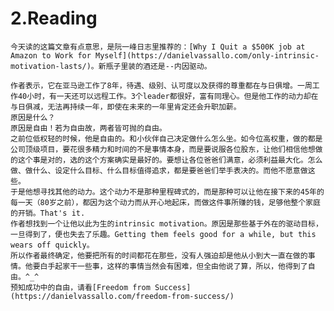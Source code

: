 # 2.Reading

    今天读的这篇文章有点意思，是阮一峰日志里推荐的：[Why I Quit a $500K job at Amazon to Work for Myself](https://danielvassallo.com/only-intrinsic-motivation-lasts/)。新瓶子里装的酒还是--内因驱动。

    作者表示，它在亚马逊工作了8年，待遇、级别、认可度以及获得的尊重都在与日俱增。一周工作40小时，有一天还可以远程工作。3个leader都很好，富有同理心。但是他工作的动力却在与日俱减，无法再持续一年，即使在未来的一年里肯定还会升职加薪。
    原因是什么？
    原因是自由！若为自由故，两者皆可抛的自由。
    之前位低权轻的时候，他是自由的。和小伙伴自己决定做什么怎么坐。如今位高权重，做的都是公司顶级项目，要花很多精力和时间的不是事情本身，而是要说服各位股东，让他们相信他想做的这个事是对的，选的这个方案确实是最好的。要想让各位爸爸们满意，必须利益最大化。怎么做、做什么、设定什么目标、什么目标值得追求，都是要爸爸们举手表决的。而他不愿意做这些。
    于是他想寻找其他的动力。这个动力不是那种里程碑式的，而是那种可以让他在接下来的45年的每一天（80岁之前），都因为这个动力而从开心地起床，而做这件事所赚的钱，足够他整个家庭的开销。That's it.
    作者想找到一个让他以此为生的intrinsic motivation。原因是那些基于外在的驱动目标，一旦得到了，便也失去了乐趣。Getting them feels good for a while, but this wears off quickly。
    所以作者最终确定，他要把所有的时间都花在那些，没有人强迫却是他从小到大一直在做的事情。他要白手起家干一些事，这样的事情当然会有困难，但全由他说了算，所以，他得到了自由。^_^
    预知成功中的自由，请看[Freedom from Success](https://danielvassallo.com/freedom-from-success/)
